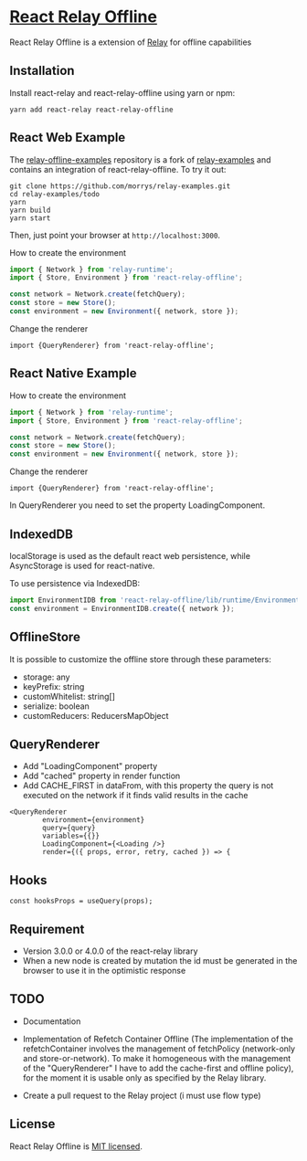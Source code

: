 # [React Relay Offline](https://github.com/morrys/react-relay-offline)

React Relay Offline is a extension of [Relay](https://facebook.github.io/relay/) for offline capabilities

## Installation

Install react-relay and react-relay-offline using yarn or npm:

```
yarn add react-relay react-relay-offline
```


## React Web Example

The [relay-offline-examples](https://github.com/morrys/relay-examples) repository is a fork of [relay-examples](https://github.com/relayjs/relay-examples) and contains an integration of react-relay-offline. To try it out:

```
git clone https://github.com/morrys/relay-examples.git
cd relay-examples/todo
yarn
yarn build
yarn start
```

Then, just point your browser at `http://localhost:3000`.



How to create the environment

```ts
import { Network } from 'relay-runtime';
import { Store, Environment } from 'react-relay-offline';

const network = Network.create(fetchQuery);
const store = new Store();
const environment = new Environment({ network, store });
```

Change the renderer 

```
import {QueryRenderer} from 'react-relay-offline'; 
```

## React Native Example

How to create the environment

```ts
import { Network } from 'relay-runtime';
import { Store, Environment } from 'react-relay-offline';

const network = Network.create(fetchQuery);
const store = new Store();
const environment = new Environment({ network, store });
```

Change the renderer 

```
import {QueryRenderer} from 'react-relay-offline'; 
```

In QueryRenderer you need to set the property LoadingComponent.

## IndexedDB

localStorage is used as the default react web persistence, while AsyncStorage is used for react-native.

To use persistence via IndexedDB:

```ts
import EnvironmentIDB from 'react-relay-offline/lib/runtime/EnvironmentIDB'
const environment = EnvironmentIDB.create({ network });
```

## OfflineStore

It is possible to customize the offline store through these parameters:

* storage: any
* keyPrefix: string
* customWhitelist: string[]
* serialize: boolean
* customReducers: ReducersMapObject


## QueryRenderer

* Add "LoadingComponent" property
* Add "cached" property in render function
* Add CACHE_FIRST in dataFrom, with this property the query is not executed on the network if it        finds valid results in the cache

```
<QueryRenderer
        environment={environment}
        query={query}
        variables={{}}
        LoadingComponent={<Loading />}
        render={({ props, error, retry, cached }) => {
```

## Hooks

```
const hooksProps = useQuery(props);
```

## Requirement

* Version 3.0.0 or 4.0.0 of the react-relay library
* When a new node is created by mutation the id must be generated in the browser to use it in the optimistic response

## TODO

* Documentation

* Implementation of Refetch Container Offline (The implementation of the refetchContainer involves the management of fetchPolicy (network-only and store-or-network). To make it homogeneous with the management of the "QueryRenderer" I have to add the cache-first and offline policy), for the moment it is usable only as specified by the Relay library.

* Create a pull request to the Relay project (i must use flow type)


## License

React Relay Offline is [MIT licensed](./LICENSE).
